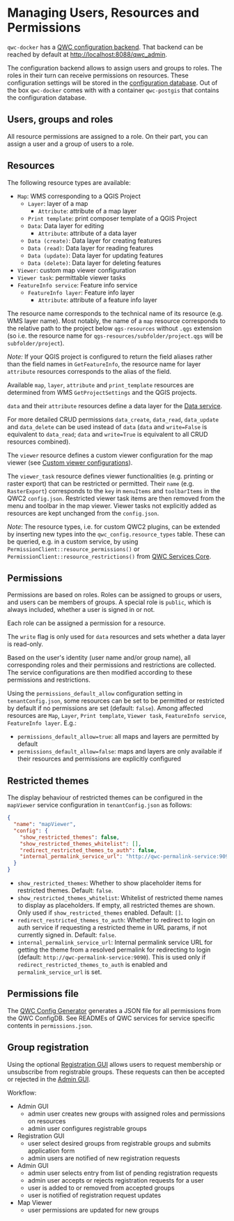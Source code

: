 # Managing Users, Resources and Permissions

`qwc-docker` has a [QWC configuration backend](https://github.com/qwc-services/qwc-admin-gui). That backend can be reached by default at <http://localhost:8088/qwc_admin>.

The configuration backend allows to assign users and groups to roles. The roles in their turn can receive permissions on resources. These configuration settings will be stored in the [configuration database](https://github.com/qwc-services/qwc-config-db). Out of the box `qwc-docker` comes with with a container `qwc-postgis` that contains the configuration database.

## Users, groups and roles

All resource permissions are assigned to a role. On their part, you can assign a user and a group of users to a role.

## Resources

The following resource types are available:

* `Map`: WMS corresponding to a QGIS Project
  * `Layer`: layer of a map
    * `Attribute`: attribute of a map layer
  * `Print template`: print composer template of a QGIS Project
  * `Data`: Data layer for editing
    * `Attribute`: attribute of a data layer
  * `Data (create)`: Data layer for creating features
  * `Data (read)`: Data layer for reading features
  * `Data (update)`: Data layer for updating features
  * `Data (delete)`: Data layer for deleting features
* `Viewer`: custom map viewer configuration
* `Viewer task`: permittable viewer tasks
* `FeatureInfo service`: Feature info service
  * `FeatureInfo layer`: Feature info layer
    * `Attribute`: attribute of a feature info layer

The resource name corresponds to the technical name of its resource (e.g. WMS layer name). Most notably, the name of a `map` resource corresponds to the relative path to the project below `qgs-resources` without `.qgs` extension (so i.e. the resource name for `qgs-resources/subfolder/project.qgs` will be `subfolder/project`).

*Note:* If your QGIS project is configured to return the field aliases rather than the field names in `GetFeatureInfo`, the resource name for layer `attribute` resources corresponds to the alias of the field.

Available `map`, `layer`, `attribute` and `print_template` resources are determined from WMS `GetProjectSettings` and the QGIS projects.

`data` and their `attribute` resources define a data layer for the [Data service](https://github.com/qwc-services/qwc-data-service).

For more detailed CRUD permissions `data_create`, `data_read`, `data_update` and `data_delete` can be used instead of `data`
(`data` and `write=False` is equivalent to `data_read`; `data` and `write=True` is equivalent to all CRUD resources combined).

The `viewer` resource defines a custom viewer configuration for the map viewer (see [Custom viewer configurations](https://github.com/qwc-services/qwc-map-viewer#custom-viewer-configurations)).

The `viewer_task` resource defines viewer functionalities (e.g. printing or raster export) that can be restricted or permitted.
Their `name` (e.g. `RasterExport`) corresponds to the `key` in `menuItems` and `toolbarItems` in the QWC2 `config.json`. Restricted viewer task items are then removed from the menu and toolbar in the map viewer. Viewer tasks not explicitly added as resources are kept unchanged from the `config.json`.

*Note*: The resource types, i.e. for custom QWC2 plugins, can be extended by inserting new types into the `qwc_config.resource_types` table.
These can be queried, e.g. in a custom service, by using `PermissionClient::resource_permissions()` or
`PermissionClient::resource_restrictions()` from [QWC Services Core](https://github.com/qwc-services/qwc-services-core).

## Permissions

Permissions are based on roles. Roles can be assigned to groups or users, and users can be members of groups.
A special role is `public`, which is always included, whether a user is signed in or not.

Each role can be assigned a permission for a resource.

The `write` flag is only used for `data` resources and sets whether a data layer is read-only.

Based on the user's identity (user name and/or group name), all corresponding roles and their permissions and restrictions are collected.
The service configurations are then modified according to these permissions and restrictions.

Using the `permissions_default_allow` configuration setting in `tenantConfig.json`, some resources can be set to be permitted or restricted by default if no permissions are set (default: `false`). Among affected resources are `Map`, `Layer`, `Print template`, `Viewer task`, `FeatureInfo service`, `FeatureInfo layer`. E.g.:

* `permissions_default_allow=true`: all maps and layers are permitted by default
* `permissions_default_allow=false`: maps and layers are only available if their resources and permissions are explicitly configured

## Restricted themes

The display behaviour of restricted themes can be configured in the `mapViewer` service configuration in `tenantConfig.json` as follows:
```json
{
  "name": "mapViewer",
  "config": {
    "show_restricted_themes": false,
    "show_restricted_themes_whitelist": [],
    "redirect_restricted_themes_to_auth": false,
    "internal_permalink_service_url": "http://qwc-permalink-service:9090"
  }
}
```
* `show_restricted_themes`: Whether to show placeholder items for restricted themes. Default: `false`.
* `show_restricted_themes_whitelist`: Whitelist of restricted theme names to display as placeholders. If empty, all restricted themes are shown. Only used if  `show_restricted_themes` enabled. Default: `[]`.
* `redirect_restricted_themes_to_auth`: Whether to redirect to login on auth service if requesting a restricted theme in URL params, if not currently signed in. Default: `false`.
* `internal_permalink_service_url`: Internal permalink service URL for getting the theme from a resolved permalink for redirecting to login (default: `http://qwc-permalink-service:9090`). This is used only if `redirect_restricted_themes_to_auth` is enabled and `permalink_service_url` is set.


## Permissions file

The [QWC Config Generator](https://github.com/qwc-services/qwc-config-generator) generates a JSON file for all permissions from the QWC ConfigDB. See READMEs of QWC services for service specific contents in `permissions.json`.

<!--Alternatively, a simplified permissions format is also supported, see [unified permissions](doc/unified_permissions.md).-->

## Group registration

Using the optional [Registration GUI](https://github.com/qwc-services/qwc-registration-gui) allows users to request membership or unsubscribe from registrable groups. These requests can then be accepted or rejected in the [Admin GUI](https://github.com/qwc-services/qwc-admin-gui).

Workflow:

* Admin GUI
  * admin user creates new groups with assigned roles and permissions on resources
  * admin user configures registrable groups
* Registration GUI
  * user select desired groups from registrable groups and submits application form
  * admin users are notified of new registration requests
* Admin GUI
  * admin user selects entry from list of pending registration requests
  * admin user accepts or rejects registration requests for a user
  * user is added to or removed from accepted groups
  * user is notified of registration request updates
* Map Viewer
  * user permissions are updated for new groups

